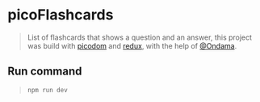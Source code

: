 # picoFlashcards
> List of flashcards that shows a question and an answer, this project was build with [picodom](https://github.com/picodom/picodom) and [redux](http://redux.js.org/), with the help of [@Ondama](https://github.com/Ondama).

## Run command
>```npm run dev```
